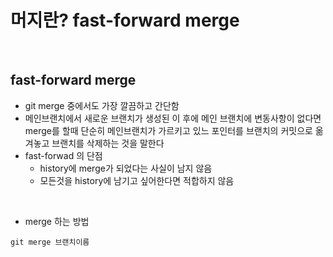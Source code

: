 머지란? fast-forward merge 
=========

<br>

fast-forward merge 
----------------
- git merge 중에서도 가장 깔끔하고 간단함
- 메인브랜치에서 새로운 브랜치가 생성된 이 후에 메인 브랜치에 변동사항이 없다면 merge를 할때 단순히 메인브랜치가 가르키고 있느 포인터를 브랜치의 커밋으로 옮겨놓고 브랜치를 삭제하는 것을 말한다 
- fast-forwad 의 단점
    - history에 merge가 되었다는 사실이 남지 않음 
    - 모든것을 history에 남기고 싶어한다면 적합하지 않음 

<br>

- merge 하는 방법 
```
git merge 브랜치이름 
```
